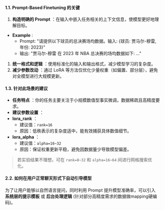 #### **1.1. Prompt-Based Finetuning 的关键**

1. **构造明确的 Prompt** ：在输入中嵌入任务相关的上下文信息，使模型更好地理解目标。

* **Example** :
  * Prompt: "请提供以下球员的总决赛场均数据。输入: {球员: 贾马尔-穆雷, 年份: 2023}"
  * 输出: "贾马尔-穆雷 在 2023 年 NBA 总决赛的场均数据如下: ..."

1. **统一格式和逻辑** ：使用标准化的输入和输出格式，减少模型学习的复杂度。
2. **减少参数改动** ：通过 LoRA 等方法仅优化少量权重（如偏置、部分层），避免对全模型进行大规模更新。

#### **1.3. 针对此场景的建议**

* **任务特点** ：你的任务主要关注于小规模数值型事实微调，数据稀疏且高精度要求。
* **建议参数设置** ：
* **lora_rank** ：
  * 建议值：`rank=16`
  * 原因：低秩表示的复杂度适中，能有效捕获具体数值细节。
* **lora_alpha** ：
  * 建议值：`alpha=16~32`
  * 原因：保证权重更新平稳，避免因数据量少导致模型偏差。

> 若实验结果不理想，可在 `rank=8~32` 和 `alpha=16~64` 间进行网格搜索优化。



#### **2.2. 如何在用户正常聊天形式下自动引导模型**

为了让用户能够以自然语言提问，同时利用 Prompt 提升模型准确率，可以引入 **系统层的提示模板** 或  **后台处理逻辑** (针对部分高精度需求的数据做mapping硬编码)。
